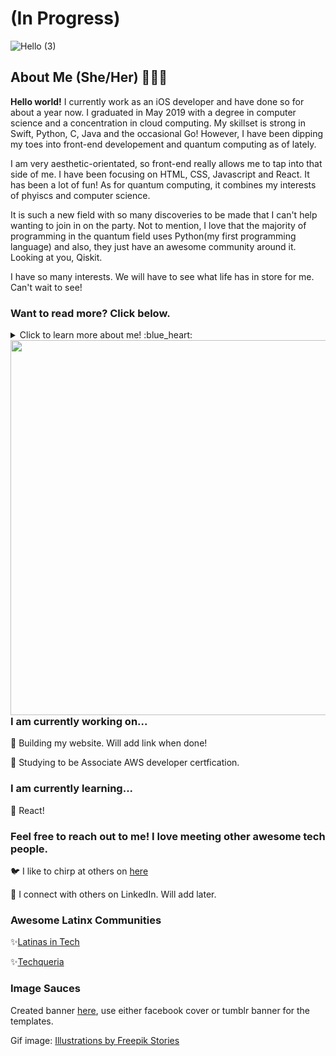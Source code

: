 # (In Progress)

![Hello  (3)](https://user-images.githubusercontent.com/26775620/99811073-44de0380-2b0a-11eb-9083-be8293aac025.png)

## About Me (She/Her) 👩🏻‍💻

   **Hello world!** I currently work as an iOS developer and have done so for about a year now. I graduated in May 2019 with a degree in computer science and a concentration in cloud computing. My skillset is strong in Swift, Python, C, Java and the occasional Go! However, I have been dipping my toes into front-end developement and quantum computing as of lately. 
   
   I am very aesthetic-orientated, so front-end really allows me to tap into that side of me. I have been focusing on HTML, CSS, Javascript and React. It has been a lot of fun! As for quantum computing, it combines my interests of phyiscs and computer science. 
   
   It is such a new field with so many discoveries to be made that I can't help wanting to join in on the party. Not to mention, I love that the majority of programming in the quantum field uses Python(my first programming language) and also, they just have an awesome community around it. Looking at you, Qiskit. 
   
   I have so many interests. We will have to see what life has in store for me. Can't wait to see!
   
   ### Want to read more? Click below.  

<details>
  <summary>Click to learn more about me! :blue_heart: </summary>
  
  ### You want to read more? Ok. Cool.  
  
  * I was born and raised in Austin, Tx - except for two short stints in Mexico and San Antonio. Long story for another time. 
  
  * I love reading, but I especially love poetry and topics on astronmy, physics and philosophy. My goal is to have my own library in the future. 
  
  * I love film. My fave film makers are Greta Gerwig, Richard Linklater (before trilogy), Alejandro Jodrowsky, Jean Luc Godard, Wes Anderson and Tarantino. 
  
  * I sprinkle those interests with pc gaming (Overwatch, Resident Evil and Little Nightmares are some faves), skateboarding and painting. 
  
  * Koreaboo first, weaboo second. 
  
  ### My story on how I got into programming: :keyboard:
  
 * Back in 2016, I was just a student studying biochem and hating every minute. Don't get me wrong, though. I love learning, but it was pretty rough sitting in those classes. I had really enjoyed chemistry and biology in high school, but I lost that enthusiasm in college. It could have been the instructors, or even just personal things happening in my life. Regardless, I wanted to switch majors, but had no clue as to what I wanted to do with my life.
  
 * It wasn't until one fateful night during summer, that while googling 'Monty Python memes' - I discoverd my calling finally. I came across the link to [Python (Programming Language)](https://en.wikipedia.org/wiki/Python_(programming_language)). When I saw that, I thought *What the heck is a programming language? How does this relate to Monty Python?...* With those questions in mind and my curious nature, I clicked on the link. 
  
  **Little fun fact:** *Python is actually named after Monty Python. Another reason why Python is so great.* :snake:
 
 * When I looked at the link, nothing really made sense at first. So as it goes on the internet, I went down the rabbit hole of information trying to understand what the heck I came across. Finding out you could actually communicate with a computer was just an insane concept to me. I had to learn more. I did learn more. I then took on "Learn Python the Hard Way" and did so much coding over the summer. It was the most fun that I had had in awhile. It inspired me to try a class in programming the following semester. 
  
  * I took programming I, and found that it was the most enjoyable class I had taken thus far in my college career. I had to keep learning more. Soon after finishing the class, I swtiched my major to computer science. My favorite classes were all of my programming classes. Everything else paled in comparison, and honestly, it was the classes I did the best in. 
  
 * Funny how life can develop by serendipitous discoveries. I genuinely believe that programming and engineering is modern day magic. Every line of code is a line in an incantation. Every variable is an ingredient in a spell; so that you can bring into existence something that wasn't there before. You can literally create anything with it and apply it to any field. Even art.
 
  * Yeah. Programming is pretty damn cool, and I am glad Monty Python brought us together. 
  

  [**Ni!**](https://www.youtube.com/watch?v=zIV4poUZAQo) 
  
</details>

<img align="left" width="600" height="600" src="https://user-images.githubusercontent.com/26775620/99732606-647f1880-2a85-11eb-9e48-181c7bbc5981.gif">

### I am currently working on... 
:black_heart: Building my website. Will add link when done!
   
:black_heart: Studying to be Associate AWS developer certfication. 
 
 ### I am currently learning... 
 :black_heart: React! 

### Feel free to reach out to me! I love meeting other awesome tech people.
:bird: I like to chirp at others on [here](https://twitter.com/gitgloria)
   
:small_blue_diamond: I connect with others on LinkedIn. Will add later.
   
### Awesome Latinx Communities
 :sparkles:[Latinas in Tech](https://www.latinasintech.org/)

 :sparkles:[Techqueria](https://techqueria.org/)
   
### Image Sauces

Created banner [here](https://www.canva.com/), use either facebook cover or tumblr banner for the templates.

Gif image: <a href="https://stories.freepik.com/work">Illustrations by Freepik Stories</a>

<!--
**CamusCamel/Camuscamel** is a ✨ _special_ ✨ repository because its `README.md` (this file) appears on your GitHub profile.

